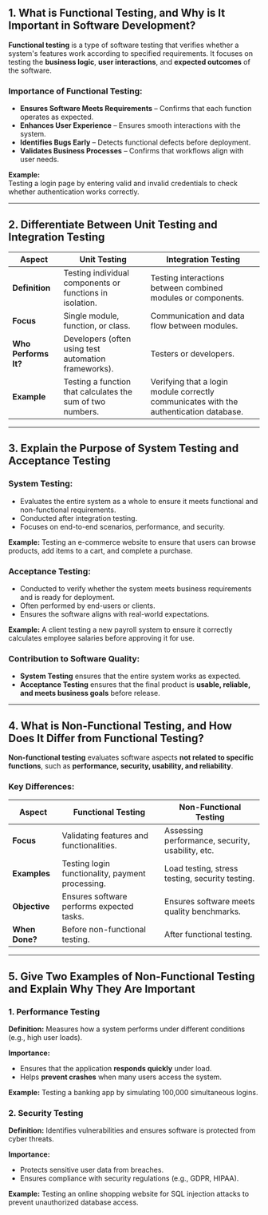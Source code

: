 
## 1. What is Functional Testing, and Why is It Important in Software Development?  

**Functional testing** is a type of software testing that verifies whether a system's features work according to specified requirements. It focuses on testing the **business logic**, **user interactions**, and **expected outcomes** of the software.  

### **Importance of Functional Testing:**  
- **Ensures Software Meets Requirements** – Confirms that each function operates as expected.  
- **Enhances User Experience** – Ensures smooth interactions with the system.  
- **Identifies Bugs Early** – Detects functional defects before deployment.  
- **Validates Business Processes** – Confirms that workflows align with user needs.  

**Example:**  
Testing a login page by entering valid and invalid credentials to check whether authentication works correctly.  

---

## 2. Differentiate Between Unit Testing and Integration Testing  

| **Aspect**         | **Unit Testing**                                      | **Integration Testing**                         |
|--------------------|------------------------------------------------------|-----------------------------------------------|
| **Definition**     | Testing individual components or functions in isolation. | Testing interactions between combined modules or components. |
| **Focus**         | Single module, function, or class.                    | Communication and data flow between modules. |
| **Who Performs It?** | Developers (often using test automation frameworks). | Testers or developers. |
| **Example**       | Testing a function that calculates the sum of two numbers. | Verifying that a login module correctly communicates with the authentication database. |

---

## 3. Explain the Purpose of System Testing and Acceptance Testing  

### **System Testing:**  
- Evaluates the entire system as a whole to ensure it meets functional and non-functional requirements.  
- Conducted after integration testing.  
- Focuses on end-to-end scenarios, performance, and security.  

**Example:** Testing an e-commerce website to ensure that users can browse products, add items to a cart, and complete a purchase.  

### **Acceptance Testing:**  
- Conducted to verify whether the system meets business requirements and is ready for deployment.  
- Often performed by end-users or clients.  
- Ensures the software aligns with real-world expectations.  

**Example:** A client testing a new payroll system to ensure it correctly calculates employee salaries before approving it for use.  

### **Contribution to Software Quality:**  
- **System Testing** ensures that the entire system works as expected.  
- **Acceptance Testing** ensures that the final product is **usable, reliable, and meets business goals** before release.  

---

## 4. What is Non-Functional Testing, and How Does It Differ from Functional Testing?  

**Non-functional testing** evaluates software aspects **not related to specific functions**, such as **performance, security, usability, and reliability**.  

### **Key Differences:**  

| **Aspect**            | **Functional Testing**                           | **Non-Functional Testing**                     |
|----------------------|-----------------------------------|--------------------------------|
| **Focus**          | Validating features and functionalities. | Assessing performance, security, usability, etc. |
| **Examples**       | Testing login functionality, payment processing. | Load testing, stress testing, security testing. |
| **Objective**      | Ensures software performs expected tasks. | Ensures software meets quality benchmarks. |
| **When Done?**      | Before non-functional testing. | After functional testing. |

---

## 5. Give Two Examples of Non-Functional Testing and Explain Why They Are Important  

### **1. Performance Testing**  
**Definition:** Measures how a system performs under different conditions (e.g., high user loads).  

**Importance:**  
- Ensures that the application **responds quickly** under load.  
- Helps **prevent crashes** when many users access the system.  

**Example:** Testing a banking app by simulating 100,000 simultaneous logins.  

### **2. Security Testing**  
**Definition:** Identifies vulnerabilities and ensures software is protected from cyber threats.  

**Importance:**  
- Protects sensitive user data from breaches.  
- Ensures compliance with security regulations (e.g., GDPR, HIPAA).  

**Example:** Testing an online shopping website for SQL injection attacks to prevent unauthorized database access.  


